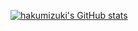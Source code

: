 [![hakumizuki's GitHub stats](https://github-readme-stats.vercel.app/api?username=hakumizuki)](https://github.com/hakumizuki/github-readme-stats)
